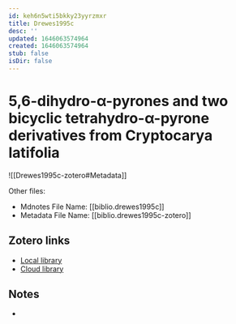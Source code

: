 ```yaml
---
id: keh6n5wti5bkky23yyrzmxr
title: Drewes1995c
desc: ''
updated: 1646063574964
created: 1646063574964
stub: false
isDir: false
---
```

# 5,6-dihydro-<span class="nocase">α</span>-pyrones and two bicyclic tetrahydro-<span class="nocase">α</span>-pyrone derivatives from Cryptocarya latifolia

![[Drewes1995c-zotero#Metadata]]

Other files:
* Mdnotes File Name: [[biblio.drewes1995c]]
* Metadata File Name: [[biblio.drewes1995c-zotero]]

##  Zotero links
* [Local library](zotero://select/items/1_LULGJJHI)
* [Cloud library](http://zotero.org/users/7593438/items/LULGJJHI)

## Notes
- 
